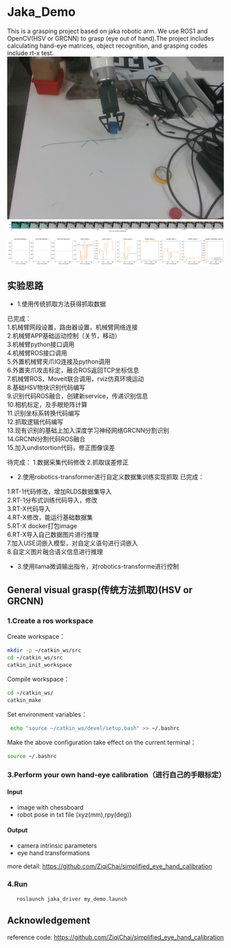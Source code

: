 # Jaka_Demo
This is a grasping project based on jaka robotic arm. We use ROS1 and OpenCV(HSV or GRCNN) to grasp (eye out of hand).The project includes calculating hand-eye matrices, object recognition, and grasping codes include rt-x test.
<img src="grasp.png" alt="jaka">
<img src="rt-x.png" alt="rt-x">
## 实验思路
- 1.使用传统抓取方法获得抓取数据

已完成：\
1.机械臂网段设置，路由器设置，机械臂网络连接 \
2.机械臂APP基础运动控制（关节，移动）\
3.机械臂python接口调用 \
4.机械臂ROS接口调用 \
5.外置机械臂夹爪IO连接及python调用 \
6.外置夹爪攻击标定，融合ROS返回TCP坐标信息 \
7.机械臂ROS，Moveit联合调用，rviz仿真环境运动 \
8.基础HSV物块识别代码编写 \
9.识别代码ROS融合，创建新service，传递识别信息 \
10.相机标定，及手眼矩阵计算 \
11.识别坐标系转换代码编写 \
12.抓取逻辑代码编写 \
13.现有识别的基础上加入深度学习神经网络GRCNN分割识别 \
14.GRCNN分割代码ROS融合 \
15.加入undistortion代码，修正图像误差 

待完成：
1.数据采集代码修改
2.抓取误差修正

- 2.使用robotics-transformer进行自定义数据集训练实现抓取
已完成：

1.RT-1代码修改，增加RLDS数据集导入 \
2.RT-1分布式训练代码导入，修改 \
3.RT-X代码导入 \
4.RT-X修改，能运行基础数据集 \
5.RT-X docker打包image \
6.RT-X导入自己数据图片进行推理 \
7.加入USE词嵌入模型，对自定义语句进行词嵌入 \
8.自定义图片融合语义信息进行推理 

- 3.使用llama微调输出指令，对robotics-transforme进行控制

## General visual grasp(传统方法抓取)(HSV or GRCNN)
### 1.Create a ros workspace
Create workspace：
```bash
mkdir -p ~/catkin_ws/src
cd ~/catkin_ws/src
catkin_init_workspace
```
Compile workspace：
```bash
cd ~/catkin_ws/
catkin_make
```
Set environment variables：
```bash
 echo "source ~/catkin_ws/devel/setup.bash" >> ~/.bashrc
```
Make the above configuration take effect on the current terminal：
```bash
source ~/.bashrc
```
### 3.Perform your own hand-eye calibration（进行自己的手眼标定）
#### Input
- image with chessboard
- robot pose in txt file (xyz(mm),rpy(deg))

#### Output
- camera intrinsic parameters
- eye hand transformations
  
more detail: https://github.com/ZiqiChai/simplified_eye_hand_calibration

### 4.Run
```bash
   roslaunch jaka_driver my_demo.launch
```

## Acknowledgement
reference code: https://github.com/ZiqiChai/simplified_eye_hand_calibration
